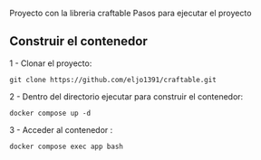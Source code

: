 Proyecto con la libreria craftable
Pasos para ejecutar el proyecto

## Construir el contenedor
1 - Clonar el proyecto: 
    
    git clone https://github.com/eljo1391/craftable.git

2 - Dentro del directorio ejecutar para construir el contenedor:
    
    docker compose up -d

3 - Acceder al contenedor :
    
    docker compose exec app bash
